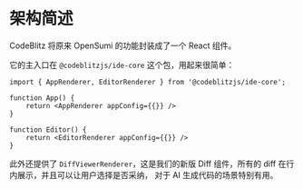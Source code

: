 # 架构简述

CodeBlitz 将原来 OpenSumi 的功能封装成了一个 React 组件。

它的主入口在 `@codeblitzjs/ide-core` 这个包，用起来很简单：

```tsx
import { AppRenderer, EditorRenderer } from '@codeblitzjs/ide-core';

function App() {
    return <AppRenderer appConfig={{}} />
}

function Editor() {
    return <EditorRenderer appConfig={{}} />
}
```

此外还提供了 `DiffViewerRenderer`，这是我们的新版 Diff 组件，所有的 diff 在行内展示，并且可以让用户选择是否采纳，
对于 AI 生成代码的场景特别有用。
